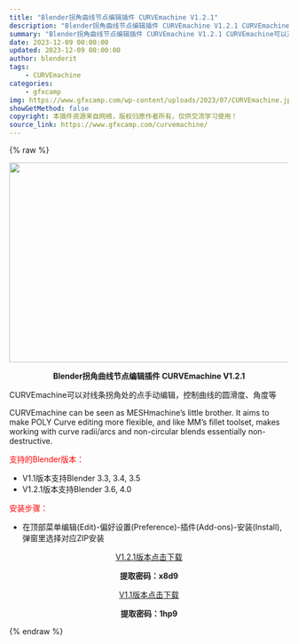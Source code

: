 ```yaml
---
title: "Blender拐角曲线节点编辑插件 CURVEmachine V1.2.1"
description: "Blender拐角曲线节点编辑插件 CURVEmachine V1.2.1 CURVEmachine可以对线条拐角处的点手动编辑，控制曲线的圆滑度、角度等 CURVEmachine can be se..."
summary: "Blender拐角曲线节点编辑插件 CURVEmachine V1.2.1 CURVEmachine可以对线条拐角处的点手动编辑，控制曲线的圆滑度、角度等 CURVEmachine can be se..."
date: 2023-12-09 00:00:00
updated: 2023-12-09 00:00:00
author: blenderit
tags: 
    - CURVEmachine
categories:
    - gfxcamp
img: https://www.gfxcamp.com/wp-content/uploads/2023/07/CURVEmachine.jpg
showGetMethod: false
copyright: 本插件资源来自网络，版权归原作者所有，仅供交流学习使用！
source_link: https://www.gfxcamp.com/curvemachine/
---
```


{% raw %}
<div><p><img decoding="async" class="aligncenter size-full wp-image-113455" src="https://www.gfxcamp.com/wp-content/uploads/2023/07/CURVEmachine.jpg" data-src="https://www.gfxcamp.com/wp-content/uploads/2023/07/CURVEmachine.jpg" alt="" width="640" height="360" data-srcset="https://www.gfxcamp.com/wp-content/uploads/2023/07/CURVEmachine.jpg 640w, https://www.gfxcamp.com/wp-content/uploads/2023/07/CURVEmachine-150x84.jpg 150w" data-sizes="(max-width: 640px) 100vw, 640px"></p><p style="text-align: center;"><strong>Blender拐角曲线节点编辑插件 CURVEmachine V1.2.1</strong></p><p>CURVEmachine可以对线条拐角处的点手动编辑，控制曲线的圆滑度、角度等</p><p>CURVEmachine can be seen as MESHmachine’s little brother. It aims to make POLY Curve editing more flexible, and like MM’s fillet toolset, makes working with curve radii/arcs and non-circular blends essentially non-destructive.</p><p style="text-align: left;"><span style="color: #ff0000;">支持的Blender版本：</span></p><ul>
<li style="text-align: left;">V1.1版本支持Blender 3.3, 3.4, 3.5</li>
<li>V1.2.1版本支持Blender 3.6, 4.0</li>
</ul><p style="text-align: left;"><span style="color: #ff0000;">安装步骤：</span></p><ul>
<li>在顶部菜单编辑(Edit)-偏好设置(Preference)-插件(Add-ons)-安装(Install),弹窗里选择对应ZIP安装</li>
</ul><p style="text-align: center;"><a class="maxbutton-3 maxbutton maxbutton-baidu" target="_blank" rel="noopener" href="https://pan.baidu.com/s/15H7_RHTxkh3qomPN_q8LuA?pwd=x8d9"><span class="mb-text">V1.2.1版本点击下载</span></a></p><p style="text-align: center;"><strong>提取密码：x8d9</strong></p><p style="text-align: center;"><a class="maxbutton-3 maxbutton maxbutton-baidu" target="_blank" rel="noopener" href="https://pan.baidu.com/s/1humGKzAV1qOeUmGzqS7f-Q?pwd=1hp9"><span class="mb-text">V1.1版本点击下载</span></a></p><p style="text-align: center;"><strong>提取密码：1hp9</strong></p></div>
<div style="display: none">gfxcamp</div>
{% endraw %}